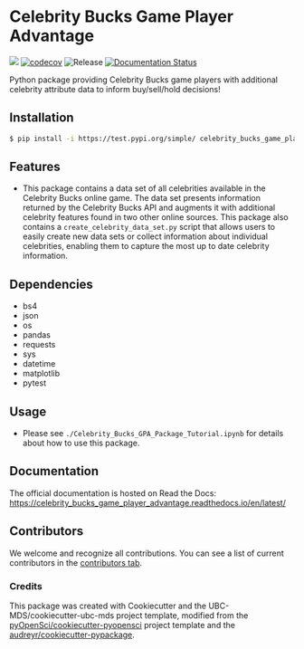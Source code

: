 # Celebrity Bucks Game Player Advantage 

![](https://github.com/paulplatzman/celebrity_bucks_game_player_advantage/workflows/build/badge.svg) [![codecov](https://codecov.io/gh/paulplatzman/celebrity_bucks_game_player_advantage/branch/main/graph/badge.svg)](https://codecov.io/gh/paulplatzman/celebrity_bucks_game_player_advantage) ![Release](https://github.com/paulplatzman/celebrity_bucks_game_player_advantage/workflows/Release/badge.svg) [![Documentation Status](https://readthedocs.org/projects/celebrity_bucks_game_player_advantage/badge/?version=latest)](https://celebrity_bucks_game_player_advantage.readthedocs.io/en/latest/?badge=latest)

Python package providing Celebrity Bucks game players with additional celebrity attribute data to inform buy/sell/hold decisions!

## Installation

```bash
$ pip install -i https://test.pypi.org/simple/ celebrity_bucks_game_player_advantage
```

## Features

- This package contains a data set of all celebrities available in the Celebrity Bucks online game. The data set presents information returned by the Celebrity Bucks API and augments it with additional celebrity features found in two other online sources. This package also contains a `create_celebrity_data_set.py` script that allows users to easily create new data sets or collect information about individual celebrities, enabling them to capture the most up to date celebrity information.  

## Dependencies

- bs4
- json
- os
- pandas
- requests
- sys
- datetime
- matplotlib
- pytest

## Usage

- Please see `./Celebrity_Bucks_GPA_Package_Tutorial.ipynb` for details about how to use this package.

## Documentation

The official documentation is hosted on Read the Docs: https://celebrity_bucks_game_player_advantage.readthedocs.io/en/latest/

## Contributors

We welcome and recognize all contributions. You can see a list of current contributors in the [contributors tab](https://github.com/paulplatzman/celebrity_bucks_game_player_advantage/graphs/contributors).

### Credits

This package was created with Cookiecutter and the UBC-MDS/cookiecutter-ubc-mds project template, modified from the [pyOpenSci/cookiecutter-pyopensci](https://github.com/pyOpenSci/cookiecutter-pyopensci) project template and the [audreyr/cookiecutter-pypackage](https://github.com/audreyr/cookiecutter-pypackage).
